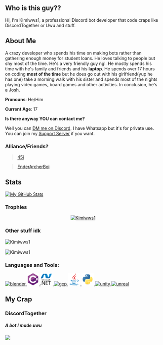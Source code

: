 ## Who is this guy??
Hi, I'm Kimiwws1, a professional Discord bot developer that code craps like DiscordTogether or Uwu and stuff.
<script src='https://storage.ko-fi.com/cdn/scripts/overlay-widget.js'></script>
<script>
  kofiWidgetOverlay.draw('kimiwws1', {
    'type': 'floating-chat',
    'floating-chat.donateButton.text': 'Support me',
    'floating-chat.donateButton.background-color': '#00b9fe',
    'floating-chat.donateButton.text-color': '#fff'
  });
</script>

## About Me
A crazy developer who spends his time on making bots rather than gathering enough money for student loans. He loves talking to people but shy most of the time. He's a very friendly guy ngl. He mostly spends his time with he's family and friends and his **laptop**. He spends over 17 hours on coding **most of the time** but he does go out with his girlfriend(yup he has one) take a morning walk with his sister and spends most of the nights playing video games, board games and other activities. In conclusion, he's a [Josh](https://www.urbandictionary.com/define.php?term=josh).

**Pronouns**: He/Him

**Current Age**: 17

**Is there anyway YOU can contact me?**

Well you can [DM me on Discord](https://discord.com/users/772756852571766795). I have Whatsapp but it's for private use. You can join my [Support Server](https://discord.gg/kj9zzNruCg) if you want.

### Alliance/Friends?
> [45i](https://github.com/45i)

> [EnderArcherBoi](https://github.com/EnderArcherBoy)

## Stats
[![My GitHub Stats](https://github-readme-stats.vercel.app/api/?username=Kimiwws1&count_private=true&theme=synthwave&showicons=true)]()
### Trophies
<p align="center"> <a href="https://github.com/ryo-ma/github-profile-trophy"><img src="https://github-profile-trophy.vercel.app/?username=Kimiwws1" alt="Kimiwws1" /></a> </p>

### Other stuff idk
<p><img align="center" src="https://github-readme-stats.vercel.app/api/top-langs?username=Kimiwws1&show_icons=true&locale=en&layout=comfortable" alt="Kimiwws1" /></p>

<p><img align="center" src="https://github-readme-streak-stats.herokuapp.com/?user=Kimiwws1&" alt="Kimiwws1" /></p>                                                                                                      
                                                                                                      
                                                                                                      
                         




<h3 align="left">Languages and Tools:</h3>
<p align="left"> <a href="https://www.blender.org/" target="_blank"> <img src="https://download.blender.org/branding/community/blender_community_badge_white.svg" alt="blender" width="40" height="40"/> </a> <a href="https://www.w3schools.com/cs/" target="_blank"> <img src="https://raw.githubusercontent.com/devicons/devicon/master/icons/csharp/csharp-original.svg" alt="csharp" width="40" height="40"/> </a> <a href="https://dotnet.microsoft.com/" target="_blank"> <img src="https://raw.githubusercontent.com/devicons/devicon/master/icons/dot-net/dot-net-original-wordmark.svg" alt="dotnet" width="40" height="40"/> </a> <a href="https://cloud.google.com" target="_blank"> <img src="https://www.vectorlogo.zone/logos/google_cloud/google_cloud-icon.svg" alt="gcp" width="40" height="40"/> </a> <a href="https://www.java.com" target="_blank"> <img src="https://raw.githubusercontent.com/devicons/devicon/master/icons/java/java-original.svg" alt="java" width="40" height="40"/> </a> <a href="https://www.python.org" target="_blank"> <img src="https://raw.githubusercontent.com/devicons/devicon/master/icons/python/python-original.svg" alt="python" width="40" height="40"/> </a> <a href="https://unity.com/" target="_blank"> <img src="https://www.vectorlogo.zone/logos/unity3d/unity3d-icon.svg" alt="unity" width="40" height="40"/> </a> <a href="https://unrealengine.com/" target="_blank"> <img src="https://raw.githubusercontent.com/kenangundogan/fontisto/036b7eca71aab1bef8e6a0518f7329f13ed62f6b/icons/svg/brand/unreal-engine.svg" alt="unreal" width="40" height="40"/> </a> </p>

## My Crap
### DiscordTogether
##### A bot I made uwu

<a href="https://top.gg/bot/898983021305294869">
  <img src="https://top.gg/api/widget/898983021305294869.svg">
</a>
